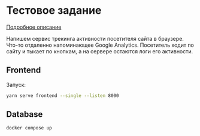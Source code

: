 # Тестовое задание

[Подробное описание](https://fundraiseup.notion.site/Fullstack-test-d63f18de664645cd8529eccc735c22fa)

Напишем сервис трекинга активности посетителя сайта в браузере. 
Что-то отдаленно напоминающее Google Analytics. 
Посетитель ходит по сайту и тыкает по кнопкам, а на сервере остаются логи его активности.

## Frontend

Запуск: 
```bash 
yarn serve frontend --single --listen 8000
```

## Database
```bash
docker compose up
```